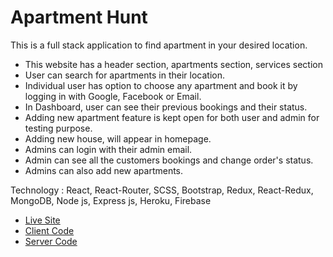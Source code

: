 # Apartment Hunt

This is a full stack application to find apartment in your desired location.

* This website has a header section, apartments section, services section
* User can search for apartments in their location.
* Individual user has option to choose any apartment and book it by logging in with Google, Facebook or Email.
* In Dashboard, user can see their previous bookings and their status.
* Adding new apartment feature is kept open for both user and admin for testing purpose.
* Adding new house, will appear in homepage.
* Admins can login with their admin email.
* Admin can see all the customers bookings and change order's status.
* Admins can also add new apartments.

Technology : React, React-Router, SCSS, Bootstrap, Redux, React-Redux, MongoDB, Node js, Express js, Heroku, Firebase

* [Live Site](https://team1-apartment-hunt.netlify.app/)
* [Client Code](https://github.com/masfikalam/Apartment-Hunt)
* [Server Code](https://github.com/ArzuAshik/apartment-hunt-server)
